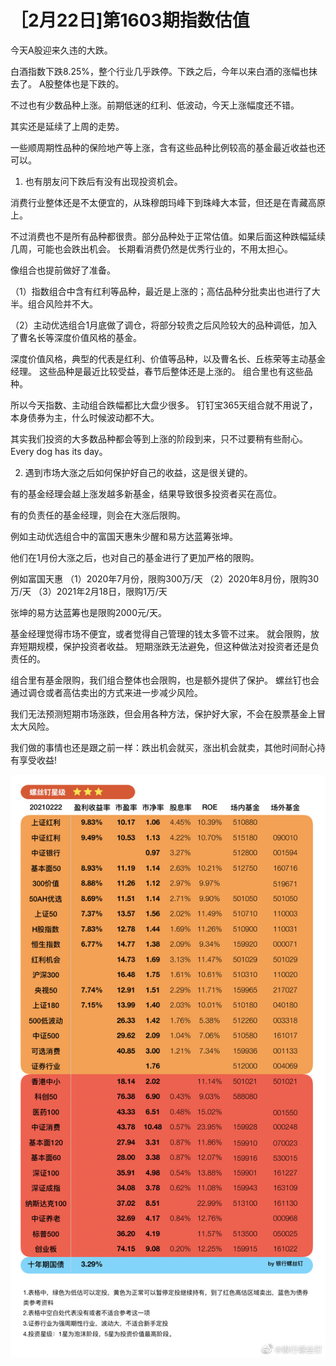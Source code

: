 # ［2月22日]第1603期指数估值



今天A股迎来久违的大跌。

白酒指数下跌8.25%，整个行业几乎跌停。下跌之后，今年以来白酒的涨幅也抹去了。
A股整体也是下跌的。

不过也有少数品种上涨。前期低迷的红利、低波动，今天上涨幅度还不错。

其实还是延续了上周的走势。

一些顺周期性品种的保险地产等上涨，含有这些品种比例较高的基金最近收益也还可以。



1. 也有朋友问下跌后有没有出现投资机会。

消费行业整体还是不太便宜的，从珠穆朗玛峰下到珠峰大本营，但还是在青藏高原上。

不过消费也不是所有品种都很贵。部分品种处于正常估值。如果后面这种跌幅延续几周，可能也会跌出机会。
长期看消费仍然是优秀行业的，不用太担心。

像组合也提前做好了准备。

（1）指数组合中含有红利等品种，最近是上涨的；高估品种分批卖出也进行了大半。组合风险并不大。

（2）主动优选组合1月底做了调仓，将部分较贵之后风险较大的品种调低，加入了曹名长等深度价值风格的基金。



深度价值风格，典型的代表是红利、价值等品种，以及曹名长、丘栋荣等主动基金经理。
这些品种是最近比较受益，春节后整体还是上涨的。
组合里也有这些品种。

所以今天指数、主动组合跌幅都比大盘少很多。
钉钉宝365天组合就不用说了，本身债券为主，什么时候波动都不大。

其实我们投资的大多数品种都会等到上涨的阶段到来，只不过要稍有些耐心。
Every dog has its day。



2. 遇到市场大涨之后如何保护好自己的收益，这是很关键的。

有的基金经理会越上涨发越多新基金，结果导致很多投资者买在高位。

有的负责任的基金经理，则会在大涨后限购。



例如主动优选组合中的富国天惠朱少醒和易方达蓝筹张坤。

他们在1月份大涨之后，也对自己的基金进行了更加严格的限购。

例如富国天惠
（1）2020年7月份，限购300万/天
（2）2020年8月份，限购30万/天
（3）2021年2月18日，限购1万/天

张坤的易方达蓝筹也是限购2000元/天。



基金经理觉得市场不便宜，或者觉得自己管理的钱太多管不过来。
就会限购，放弃短期规模，保护投资者收益。
短期涨跌无法避免，但这种做法对投资者还是负责任的。



组合里有基金限购，我们组合整体也会限购，也是额外提供了保护。
螺丝钉也会通过调仓或者高估卖出的方式来进一步减少风险。

我们无法预测短期市场涨跌，但会用各种方法，保护好大家，不会在股票基金上冒太大风险。

我们做的事情也还是跟之前一样：跌出机会就买，涨出机会就卖，其他时间耐心持有享受收益!



![1603](../img/1603.jpg)